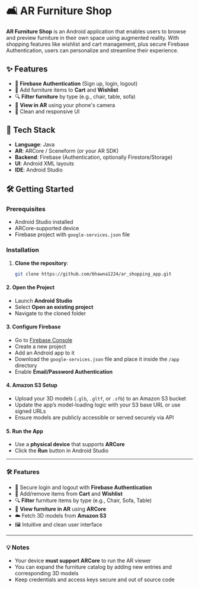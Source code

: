 # 🛋️ AR Furniture Shop

**AR Furniture Shop** is an Android application that enables users to browse and preview furniture in their own space using augmented reality. With shopping features like wishlist and cart management, plus secure Firebase Authentication, users can personalize and streamline their experience.

## ✨ Features

- 🔐 **Firebase Authentication** (Sign up, login, logout)
- 🛒 Add furniture items to **Cart** and **Wishlist**
- 🔍 **Filter furniture** by type (e.g., chair, table, sofa)
- 📱 **View in AR** using your phone's camera
- 🎨 Clean and responsive UI

## 🚀 Tech Stack

- **Language**: Java
- **AR**: ARCore / Sceneform (or your AR SDK)
- **Backend**: Firebase (Authentication, optionally Firestore/Storage)
- **UI**: Android XML layouts
- **IDE**: Android Studio

## 🛠️ Getting Started

### Prerequisites

- Android Studio installed
- ARCore-supported device
- Firebase project with `google-services.json` file

### Installation

1. **Clone the repository**:
   ```bash
   git clone https://github.com/bhawna1224/ar_shopping_app.git
#### 2. Open the Project
- Launch **Android Studio**
- Select **Open an existing project**
- Navigate to the cloned folder

#### 3. Configure Firebase
- Go to [Firebase Console](https://console.firebase.google.com/)
- Create a new project
- Add an Android app to it
- Download the `google-services.json` file and place it inside the `/app` directory
- Enable **Email/Password Authentication**

#### 4. Amazon S3 Setup
- Upload your 3D models (`.glb`, `.gltf`, or `.sfb`) to an Amazon S3 bucket
- Update the app’s model-loading logic with your S3 base URL or use signed URLs
- Ensure models are publicly accessible or served securely via API

#### 5. Run the App
- Use a **physical device** that supports **ARCore**
- Click the **Run** button in Android Studio
---

### 🛠 Features

- 🔐 Secure login and logout with **Firebase Authentication**
- 🛒 Add/remove items from **Cart** and **Wishlist**
- 🔍 **Filter** furniture items by type (e.g., Chair, Sofa, Table)
- 📱 **View furniture in AR** using **ARCore**
- ☁️ Fetch 3D models from **Amazon S3**
- 🖼️ Intuitive and clean user interface

---

### 💡 Notes

- Your device **must support ARCore** to run the AR viewer
- You can expand the furniture catalog by adding new entries and corresponding 3D models
- Keep credentials and access keys secure and out of source code
